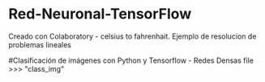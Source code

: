 # Red-Neuronal-TensorFlow
Creado con Colaboratory - celsius to fahrenhait.
Ejemplo de resolucion de problemas lineales

#Clasificación de imágenes con Python y Tensorflow - Redes Densas
file >>> "class_img"

